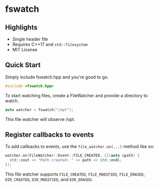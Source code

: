 # fswatch

## Highlights

* Single header file
* Requires C++17 and `std::filesystem`
* MIT License

## Quick Start

Simply include fswatch.hpp and you're good to go. 

```cpp
#include <fswatch.hpp>
```
To start watching files, create a FileWatcher and provide a directory to watch.

```cpp
auto watcher = fswatch("/opt");
```

This file watcher will observe /opt. 

## Register callbacks to events

To add callbacks to events, use the `file_watcher.on(...)` method like so:

```cpp
watcher.on(FileWatcher::Event::FILE_CREATED, [](auto &path) {
  std::cout << "Path created: " << path << std::endl;
});
```
This file watcher supports `FILE_CREATED`, `FILE_MODIFIED`, `FILE_ERASED`, `DIR_CREATED`, `DIR_MODIFIED`, and `DIR_ERASED`.
